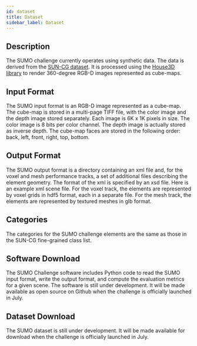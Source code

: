 ```yaml
---
id: dataset
title: Dataset
sidebar_label: Dataset
---
```


## Description

The SUMO challenge currently operates using synthetic data.  The data
is derived from the [SUN-CG dataset](http://suncg.cs.princeton.edu/).
It is processed using the [House3D
library](https://research.fb.com/downloads/house3d-a-rich-and-realistic-3d-environment/)
to render 360-degree RGB-D images represented as cube-maps. 

## Input Format

The SUMO input format is an RGB-D image represented as a cube-map.
The cube-map is stored in a multi-page TIFF file, with the color image
and the depth image stored separately.  Each image is 6K x 1K pixels
in size.  The color image is 8 bits per color channel.  The depth
image is actually stored as inverse depth.  The cube-map faces are
stored in the following order: back, left, front, right, top, bottom.

## Output Format

The SUMO output format is a directory containing an xml file and, for
the voxel and mesh performance tracks, a set of additional files
describing the element geometry.  The format of the xml is specified
by an xsd file.  Here is an example xml scene file.  For the voxel
track, the elements are represented by voxel grids in hdf5 format,
each in a separate file.  For the mesh track, the elements are
represented by textured meshes in glb format.

## Categories

The categories for the SUMO challenge elements are the same as those
in the SUN-CG fine-grained class list.  


## Software Download

The SUMO Challenge software includes Python code to read the SUMO input format, write the output format, and compute the evaluation metrics for a given scene.  The software is still under development.  It will be made available as open source on Github when the challenge is officially launched in July.


## Dataset Download

The SUMO dataset is still under development.  It will be made
available for download when the challenge is officially launched in July.
